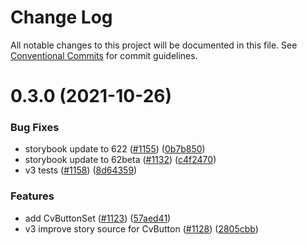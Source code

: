 # Change Log

All notable changes to this project will be documented in this file.
See [Conventional Commits](https://conventionalcommits.org) for commit guidelines.

# 0.3.0 (2021-10-26)

### Bug Fixes

- storybook update to 622 ([#1155](https://github.com/lee-chase/carbon-components-vue/issues/1155)) ([0b7b850](https://github.com/lee-chase/carbon-components-vue/commit/0b7b8502169d38afe76f8e6f255bec355d83699a))
- storybook update to 62beta ([#1132](https://github.com/lee-chase/carbon-components-vue/issues/1132)) ([c4f2470](https://github.com/lee-chase/carbon-components-vue/commit/c4f247084b10fdd18c365fc0447be194a4bd484e))
- v3 tests ([#1158](https://github.com/lee-chase/carbon-components-vue/issues/1158)) ([8d64359](https://github.com/lee-chase/carbon-components-vue/commit/8d64359f8e779f75092acb0df30e61d360b41c32))

### Features

- add CvButtonSet ([#1123](https://github.com/lee-chase/carbon-components-vue/issues/1123)) ([57aed41](https://github.com/lee-chase/carbon-components-vue/commit/57aed415bd87a21e608b92f79a52468d2ab490a3))
- v3 improve story source for CvButton ([#1128](https://github.com/lee-chase/carbon-components-vue/issues/1128)) ([2805cbb](https://github.com/lee-chase/carbon-components-vue/commit/2805cbbdd918506dc53e76bc946cae35c2c3faf2))

